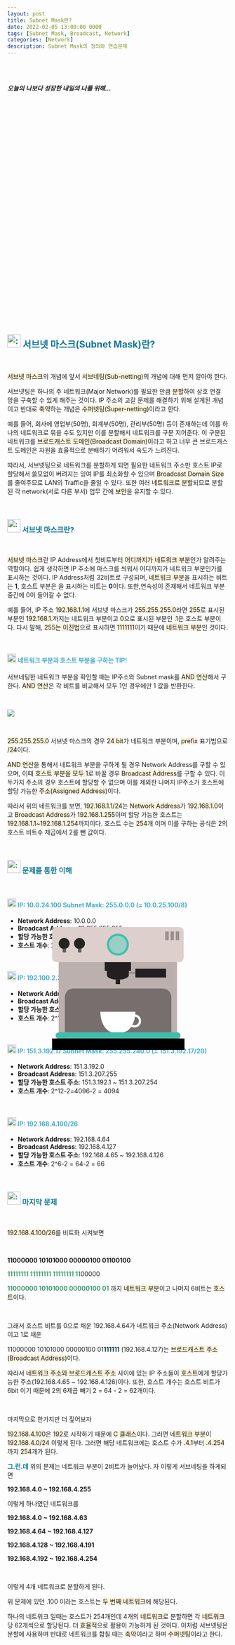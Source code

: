 ```yaml
---
layout: post
title: Subnet Mask란?
date: 2022-02-05 13:00:00 0000
tags: [Subnet Mask, Broadcast, Network]
categories: [Network]
description: Subnet Mask의 정의와 연습문제
---
```


<br><br>

_**오늘의 나보다 성장한 내일의 나를 위해...**_

<br>

<br><br>

<style>
.containercoffee {
  width: 300px;
  height: 280px;
  position: relative;
  top: calc(50% - 140px);
  left: calc(50% - 150px);
}
.coffee-header {
  width: 100%;
  height: 80px;
  position: absolute;
  top: 0;
  left: 0;
  background-color: #ddcfcc;
  border-radius: 10px;
}
.coffee-header__buttons {
  width: 25px;
  height: 25px;
  position: absolute;
  top: 25px;
  background-color: #282323;
  border-radius: 50%;
}
.coffee-header__buttons::after {
  content: "";
  width: 8px;
  height: 8px;
  position: absolute;
  bottom: -8px;
  left: calc(50% - 4px);
  background-color: #615e5e;
}
.coffee-header__button-one {
  left: 15px;
}
.coffee-header__button-two {
  left: 50px;
}
.coffee-header__display {
  width: 50px;
  height: 50px;
  position: absolute;
  top: calc(50% - 25px);
  left: calc(50% - 25px);
  border-radius: 50%;
  background-color: #9acfc5;
  border: 5px solid #43beae;
  box-sizing: border-box;
}
.coffee-header__details {
  width: 8px;
  height: 20px;
  position: absolute;
  top: 10px;
  right: 10px;
  background-color: #9b9091;
  box-shadow: -12px 0 0 #9b9091, -24px 0 0 #9b9091;
}
.coffee-medium {
  width: 90%;
  height: 160px;
  position: absolute;
  top: 80px;
  left: calc(50% - 45%);
  background-color: #bcb0af;
}
.coffee-medium:before {
  content: "";
  width: 90%;
  height: 100px;
  background-color: #776f6e;
  position: absolute;
  bottom: 0;
  left: calc(50% - 45%);
  border-radius: 20px 20px 0 0;
}
.coffe-medium__exit {
  width: 60px;
  height: 20px;
  position: absolute;
  top: 0;
  left: calc(50% - 30px);
  background-color: #231f20;
}
.coffe-medium__exit::before {
  content: "";
  width: 50px;
  height: 20px;
  border-radius: 0 0 50% 50%;
  position: absolute;
  bottom: -20px;
  left: calc(50% - 25px);
  background-color: #231f20;
}
.coffe-medium__exit::after {
  content: "";
  width: 10px;
  height: 10px;
  position: absolute;
  bottom: -30px;
  left: calc(50% - 5px);
  background-color: #231f20;
}
.coffee-medium__arm {
  width: 70px;
  height: 20px;
  position: absolute;
  top: 15px;
  right: 25px;
  background-color: #231f20;
}
.coffee-medium__arm::before {
  content: "";
  width: 15px;
  height: 5px;
  position: absolute;
  top: 7px;
  left: -15px;
  background-color: #9e9495;
}
.coffee-medium__cup {
  width: 80px;
  height: 47px;
  position: absolute;
  bottom: 0;
  left: calc(50% - 40px);
  background-color: #FFF;
  border-radius: 0 0 70px 70px / 0 0 110px 110px;
}
.coffee-medium__cup::after {
  content: "";
  width: 20px;
  height: 20px;
  position: absolute;
  top: 6px;
  right: -13px;
  border: 5px solid #FFF;
  border-radius: 50%;
}
@keyframes liquid {
  0% {
    height: 0px;  
    opacity: 1;
  }
  5% {
    height: 0px;  
    opacity: 1;
  }
  20% {
    height: 62px;  
    opacity: 1;
  }
  95% {
    height: 62px;
    opacity: 1;
  }
  100% {
    height: 62px;
    opacity: 0;
  }
}
.coffee-medium__liquid {
  width: 6px;
  height: 63px;
  opacity: 0;
  position: absolute;
  top: 50px;
  left: calc(50% - 3px);
  background-color: #74372b;
  animation: liquid 4s 4s linear infinite;
}
.coffee-medium__smoke {
  width: 8px;
  height: 20px;
  position: absolute;  
  border-radius: 5px;
  background-color: #b3aeae;
}
@keyframes smokeOne {
  0% {
    bottom: 20px;
    opacity: 0;
  }
  40% {
    bottom: 50px;
    opacity: .5;
  }
  80% {
    bottom: 80px;
    opacity: .3;
  }
  100% {
    bottom: 80px;
    opacity: 0;
  }
}
@keyframes smokeTwo {
  0% {
    bottom: 40px;
    opacity: 0;
  }
  40% {
    bottom: 70px;
    opacity: .5;
  }
  80% {
    bottom: 80px;
    opacity: .3;
  }
  100% {
    bottom: 80px;
    opacity: 0;
  }
}
.coffee-medium__smoke-one {
  opacity: 0;
  bottom: 50px;
  left: 102px;
  animation: smokeOne 3s 4s linear infinite;
}
.coffee-medium__smoke-two {
  opacity: 0;
  bottom: 70px;
  left: 118px;
  animation: smokeTwo 3s 5s linear infinite;
}
.coffee-medium__smoke-three {
  opacity: 0;
  bottom: 65px;
  right: 118px;
  animation: smokeTwo 3s 6s linear infinite;
}
.coffee-medium__smoke-for {
  opacity: 0;
  bottom: 50px;
  right: 102px;
  animation: smokeOne 3s 5s linear infinite;
}
.coffee-footer {
  width: 95%;
  height: 15px;
  position: absolute;
  bottom: 25px;
  left: calc(50% - 47.5%);
  background-color: #41bdad;
  border-radius: 10px;
}
.coffee-footer::after {
  content: "";
  width: 106%;
  height: 26px;
  position: absolute;
  bottom: -25px;
  left: -8px;
  background-color: #000;
}
</style>

<div class="containercoffee">
    <div class="coffee-header">
      <div class="coffee-header__buttons coffee-header__button-one"></div>
      <div class="coffee-header__buttons coffee-header__button-two"></div>
      <div class="coffee-header__display"></div>
      <div class="coffee-header__details"></div>
    </div>
    <div class="coffee-medium">
      <div class="coffe-medium__exit"></div>
      <div class="coffee-medium__arm"></div>
      <div class="coffee-medium__liquid"></div>
      <div class="coffee-medium__smoke coffee-medium__smoke-one"></div>
      <div class="coffee-medium__smoke coffee-medium__smoke-two"></div>
      <div class="coffee-medium__smoke coffee-medium__smoke-three"></div>
      <div class="coffee-medium__smoke coffee-medium__smoke-for"></div>
      <div class="coffee-medium__cup"></div>
    </div>
    <div class="coffee-footer"></div>
</div>

<br><br><br><br><br><br><br><br>

<h2 style="color:#107896;  font-weight:bold">
<img class="emoji" title=":pushpin:" alt=":pushpin:" src="https://github.githubassets.com/images/icons/emoji/unicode/270f.png" height="30" width="30"> 서브넷 마스크(Subnet Mask)란?
</h2>

<br>

<span style="background: rgb(251,243,219)">서브넷 마스크</span>의 개념에 앞서 <span style="background: rgb(251,243,219)">서브네팅(Sub-netting)</span>의 개념에 대해 먼저 알아야 한다.

서브넷팅은 하나의 주 네트워크(Major Network)를 필요한 만큼 <span style="background: rgb(251,243,219)">분할</span>하여 상호 연결 망을 구축할 수 있게 해주는 것이다. IP 주소의 고갈 문제를 해결하기 위해 설계된 개념이고 반대로 <span style="background: rgb(251,243,219)">축약</span>하는 개념은 <span style="background: rgb(251,243,219)">수퍼넷팅(Super-netting)</span>이라고 한다.

예를 들어, 회사에 영업부(50명), 회계부(50명), 관리부(50명) 등이 존재하는데 이를 하나의 네트워크로 묶을 수도 있지만 이를 분할해서 네트워크를 구분 지어준다. 이 구분된 네트워크를 <span style="background: rgb(251,243,219)">브로드캐스트 도메인(Broadcast Domain)</span>이라고 하고 너무 큰 브로드캐스트 도메인은 자원을 효율적으로 분배하기 어려워서 속도가 느려진다.

따라서, 서브넷팅으로 네트워크를 분할하게 되면 필요한 네트워크 주소만 호스트 IP로 할당해서 쓸모없이 버려지는 잉여 IP를 최소화할 수 있으며 <span style="background: rgb(251,243,219)">Broadcast Domain Size</span>를 줄여주므로 LAN의 Traffic을 줄일 수 있다. 또한 여러 <span style="background: rgb(251,243,219)">네트워크로 분할</span>되므로 분할된 각 network(서로 다른 부서) 업무 간에 <span style="background: rgb(251,243,219)">보안</span>을 유지할 수 있다.

<br>

<h3 style="color:#107896;  font-weight:bold">
<img class="emoji" title=":pushpin:" alt=":pushpin:" src="https://github.githubassets.com/images/icons/emoji/unicode/1f4cc.png" height="30" width="30"> 서브넷 마스크란?
</h3>

<br>

<span style="background: rgb(251,243,219)">서브넷 마스크</span>란 IP Address에서 첫비트부터 <span style="background: rgb(251,243,219)">어디까지가 네트워크 부분</span>인가 알려주는 역할이다. 쉽게 생각하면 IP 주소에 마스크를 씌워서 어디까지가 네트워크 부분인가를 표시하는 것이다. IP Address처럼 32비트로 구성되며, <span style="background: rgb(251,243,219)">네트워크 부분</span>을 표시하는 비트는 <span style="color:#001f3f; font-weight:bold">1</span>, 호스트 부분은 </span>을 표시하는 비트는 <span style="color:#001f3f; font-weight:bold">0</span>이다. 또한,연속성이 존재해서 네트워크 부분 중간에 0이 들어갈 수 없다.

예를 들어, IP 주소 <span style="background: rgb(251,243,219)">192.168.1.1</span>에 서브넷 마스크가 <span style="background: rgb(251,243,219)">255.255.255.0</span>라면 <span style="background: rgb(251,243,219)">255</span>로 표시된 부분인 <span style="background: rgb(251,243,219)">192.168.1.</span>까지는 네트워크 부분이고 <span style="background: rgb(251,243,219)">0</span>으로 표시된 부분인 <span style="background: rgb(251,243,219)">.1</span>은 호스트 부분이다. 다시 말해, <span style="background: rgb(251,243,219)">255는 이진법</span>으로 표시하면 <span style="background: rgb(251,243,219)">1111111</span>이기 때문에 <span style="background: rgb(251,243,219)">네트워크 부분</span>인 것이다.

<br>

<h4 style="color:#43ABC9;  font-weight:bold">
<img class="emoji" title=":pushpin:" alt=":pushpin:" src="https://github.githubassets.com/images/icons/emoji/unicode/1f50e.png" height="20" width="20"> 네트워크 부분과 호스트 부분을 구하는 TIP!
</h4>

서브네팅한 네트워크 부분을 확인할 때는 IP주소와 Subnet mask를 <span style="background: rgb(251,243,219)">AND 연산</span>해서 구한다. <span style="background: rgb(251,243,219)">AND 연산</span>은 각 비트를 비교해서 모두 1인 경우에만 1 값을 반환한다.

<br>

![](/images/Network/2022-02-06-16-37-58.png?style=centerme)

<br>

<span style="background: rgb(251,243,219)">255.255.255.0</span> 서브넷 마스크의 경우 <span style="background: rgb(251,243,219)">24 bit</span>가 네트워크 부분이며, <span style="background: rgb(251,243,219)">prefix</span> 표기법으로 <span style="background: rgb(251,243,219)">/24</span>이다.

<span style="background: rgb(251,243,219)">AND 연산</span>을 통해서 네트워크 부분을 구하게 될 경우 Network Address를 구할 수 있으며, 이때 <span style="background: rgb(251,243,219)">호스트 부분을 모두 1</span>로 바꿀 경우 <span style="background: rgb(251,243,219)">Broadcast Address</span>를 구할 수 있다. 이 두가지 주소의 경우 호스트에 할당할 수 없으며 이를 제외한 나머지 IP주소가 호스트에 할당 가능한 <span style="background: rgb(251,243,219)">주소(Assigned Address)</span>이다.

따라서 위의 네트워크를 보면, <span style="background: rgb(251,243,219)">192.168.1.1/24</span>는 <span style="background: rgb(251,243,219)">Network Address</span>가 <span style="background: rgb(251,243,219)">192.168.1.0</span>이고 <span style="background: rgb(251,243,219)">Broadcast Address</span>가 <span style="background: rgb(251,243,219)">192.168.1.255</span>이며 할당 가능한 호스트는 <span style="background: rgb(251,243,219)">192.168.1.1~192.168.1.254</span>까지이다. 호스트 수는 <span style="background: rgb(251,243,219)">254</span>개 이며 이를 구하는 공식은 2의 호스트 비트수 제곱에서 2를 뺀 값이다.

<br>

<h3 style="color:#107896;  font-weight:bold">
<img class="emoji" title=":pushpin:" alt=":pushpin:" src="https://github.githubassets.com/images/icons/emoji/unicode/1f4cc.png" height="30" width="30"> 문제를 통한 이해
</h3>

<br>

<h4 style="color:#43ABC9;  font-weight:bold">
<img class="emoji" title=":pushpin:" alt=":pushpin:" src="https://github.githubassets.com/images/icons/emoji/unicode/1f50e.png" height="20" width="20"> IP: 10.0.24.100 Subnet Mask: 255.0.0.0 (= 10.0.25.100/8)
</h4>

- **Network Address**: 10.0.0.0
- **Broadcast Address**: 10.255.255.255
- **할당 가능한 호스트 주소**: 10.0.0.1 ~ 10.255.255.254
- **호스트 개수**: 2^24-2 = 16777216-2 = 16777214

<br>

<h4 style="color:#43ABC9;  font-weight:bold">
<img class="emoji" title=":pushpin:" alt=":pushpin:" src="https://github.githubassets.com/images/icons/emoji/unicode/1f50e.png" height="20" width="20"> IP: 192.100.2.31/16
</h4>

- **Network Address**: 192.100.0.0
- **Broadcast Address**: 192.100.255.255
- **할당 가능한 호스트 주소**: 192.100.0.1 ~ 192.100.255.254
- **호스트 개수**: 2^16-2 = 65536-2 = 65534

<br>

<h4 style="color:#43ABC9;  font-weight:bold">
<img class="emoji" title=":pushpin:" alt=":pushpin:" src="https://github.githubassets.com/images/icons/emoji/unicode/1f50e.png" height="20" width="20"> IP: 151.3.192.17 Subnet Mask: 255.255.240.0 (= 151.3.192.17/20)
</h4>

- **Network Address**: 151.3.192.0
- **Broadcast Address**: 151.3.207.255
- **할당 가능한 호스트 주소**: 151.3.192.1 ~ 151.3.207.254
- **호스트 개수**: 2^12-2=4096-2 = 4094

<br>

<h4 style="color:#43ABC9;  font-weight:bold">
<img class="emoji" title=":pushpin:" alt=":pushpin:" src="https://github.githubassets.com/images/icons/emoji/unicode/1f50e.png" height="20" width="20"> IP: 192.168.4.100/26
</h4>

- **Network Address**: 192.168.4.64
- **Broadcast Address**: 192.168.4.127
- **할당 가능한 호스트 주소**: 192.168.4.65 ~ 192.168.4.126
- **호스트 개수**: 2^6-2 = 64-2 = 66

<br>

<h3 style="color:#107896;  font-weight:bold">
<img class="emoji" title=":pushpin:" alt=":pushpin:" src="https://github.githubassets.com/images/icons/emoji/unicode/1f4cc.png" height="30" width="30"> 마지막 문제
</h3>

<br>

<span style="background: rgb(251,243,219)">192.168.4.100/26</span>를 비트화 시켜보면

<br>

**11000000 10101000 00000100 01100100**

<span style="color:#3D9970; font-weight:bold">11111111 11111111 11111111 11</span>00000

<span style="color:#3D9970; font-weight:bold">11000000 10101000 00000100 01</span> 까지 <span style="background: rgb(251,243,219)">네트워크 부분</span>이고 나머지 6비트는 <span style="background: rgb(251,243,219)">호스트</span>이다.

<br>

그래서 호스트 비트를 0으로 채운 192.168.4.64가 네트워크 주소(Network Address)이고 1로 채운

11000000 10101000 00000100 01<span style="color:#093145; font-weight:bold">111111</span> (192.168.4.127)는 <span style="background: rgb(251,243,219)">브로드캐스트 주소(Broadcast Address)</span>이다.

따라서 <span style="background: rgb(251,243,219)">네트워크 주소와 브로드캐스트 주소</span> 사이에 있는 IP 주소들이 <span style="background: rgb(251,243,219)">호스트</span>에게 할당가능한 주소(192.168.4.65 ~ 192.168.4.126)이다. 또한, 호스트 개수는 호스트 비트가 6bit 이기 때문에 2의 6제곱 빼기 2 = 64 - 2 = 62개이다.

<br>

마지막으로 한가지만 더 짚어보자

<span style="background: rgb(251,243,219)">192.168.4.100</span>은 <span style="background: rgb(251,243,219)">192</span>로 시작하기 때문에 <span style="background: rgb(251,243,219)">C 클래스</span>이다. 그러면 <span style="background: rgb(251,243,219)">네트워크 부분</span>이 <span style="background: rgb(251,243,219)">192.168.4.0/24</span> 이렇게 된다. 그러면 해당 네트워크에는 호스트 수가 <span style="background: rgb(251,243,219)">.4.1</span>부터 <span style="background: rgb(251,243,219)">.4.254</span>까지 <span style="background: rgb(251,243,219)">254</span>개가 된다.

<span style="color:#107896; font-weight:bold">그.런.데</span> 위의 문제는 네트워크 부분이 2비트가 늘어났다. 자 이렇게 서브네팅을 하게되면

**192.168.4.0 ~ 192.168.4.255**

이렇게 하나였던 네트워크를

**192.168.4.0 ~ 192.168.4.63**

**192.168.4.64 ~ 192.168.4.127**

**192.168.4.128 ~ 192.168.4.191**

**192.168.4.192 ~ 192.168.4.254**

<br>

이렇게 4개 네트워크로 분할하게 된다.

위 문제에 있던 .100 이라는 호스트는 <span style="background: rgb(251,243,219)">두 번째 네트워크</span>에 해당된다.

하나의 네트워크 일때는 호스트가 254개인데 4개의 <span style="background: rgb(251,243,219)">네트워크</span>로 분할하면 각 <span style="background: rgb(251,243,219)">네트워크</span>당 62개씩으로 할당된다. 더 <span style="background: rgb(251,243,219)">효율적</span>으로 활용이 가능하게 된 것이다. 이처럼 서브넷팅은 분할에 사용하며 반대로 네트워크를 합칠 때는 <span style="background: rgb(251,243,219)">축약</span>이라고 하며 <span style="background: rgb(251,243,219)">수퍼넷팅</span>이라고 한다.
